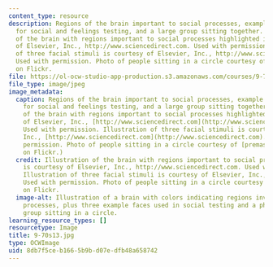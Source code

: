 ```yaml
---
content_type: resource
description: Regions of the brain important to social processes, example stimuli used
  for social and feelings testing, and a large group sitting together. Illustration
  of the brain with regions important to social processes highlighted is courtesy
  of Elsevier, Inc., http://www.sciencedirect.com. Used with permission. Illustration
  of three facial stimuli is courtesy of Elsevier, Inc., http://www.sciencedirect.com.
  Used with permission. Photo of people sitting in a circle courtesy of premasagar
  on Flickr.
file: https://ol-ocw-studio-app-production.s3.amazonaws.com/courses/9-70-social-psychology-spring-2013/8db7f5ceb1665b9bd07edfb48a658742_9-70s13.jpg
file_type: image/jpeg
image_metadata:
  caption: Regions of the brain important to social processes, example stimuli used
    for social and feelings testing, and a large group sitting together. (Illustration
    of the brain with regions important to social processes highlighted is courtesy
    of Elsevier, Inc., [http://www.sciencedirect.com](http://www.sciencedirect.com).
    Used with permission. Illustration of three facial stimuli is courtesy of Elsevier,
    Inc., [http://www.sciencedirect.com](http://www.sciencedirect.com). Used with
    permission. Photo of people sitting in a circle courtesy of [premasagar](http://www.flickr.com/photos/dharmasphere/232739280/in/photostream/)
    on Flickr.)
  credit: Illustration of the brain with regions important to social processes highlighted
    is courtesy of Elsevier, Inc., http://www.sciencedirect.com. Used with permission.
    Illustration of three facial stimuli is courtesy of Elsevier, Inc., http://www.sciencedirect.com.
    Used with permission. Photo of people sitting in a circle courtesy of premasagar
    on Flickr.
  image-alt: Illustration of a brain with colors indicating regions involved in social
    processes, plus three example faces used in social testing and a photo of a large
    group sitting in a circle.
learning_resource_types: []
resourcetype: Image
title: 9-70s13.jpg
type: OCWImage
uid: 8db7f5ce-b166-5b9b-d07e-dfb48a658742
---
```


